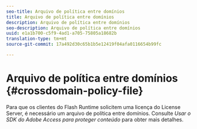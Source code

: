 ```yaml
---
seo-title: Arquivo de política entre domínios
title: Arquivo de política entre domínios
description: Arquivo de política entre domínios
seo-description: Arquivo de política entre domínios
uuid: e1a1b700-c5f9-4ad1-a705-75805a18682b
translation-type: tm+mt
source-git-commit: 17a492d30c65b1b5e12419f04afa0116654b99fc

---
```



# Arquivo de política entre domínios {#crossdomain-policy-file}

Para que os clientes do Flash Runtime solicitem uma licença do License Server, é necessário um arquivo de política entre domínios. Consulte *Usar o SDK do Adobe Access para proteger conteúdo* para obter mais detalhes.
